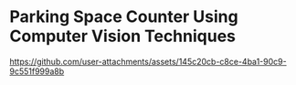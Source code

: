 # Parking Space Counter Using Computer Vision Techniques


https://github.com/user-attachments/assets/145c20cb-c8ce-4ba1-90c9-9c551f999a8b

